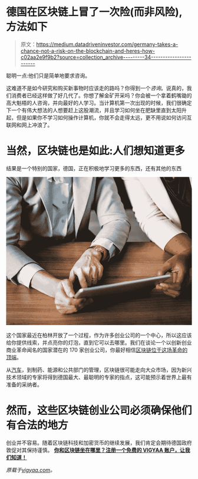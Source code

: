 # 德国在区块链上冒了一次险(而非风险),方法如下

> 原文：<https://medium.datadriveninvestor.com/germany-takes-a-chance-not-a-risk-on-the-blockchain-and-heres-how-c02aa2e9f9b2?source=collection_archive---------34----------------------->

聪明一点:他们只是简单地要求咨询。

这难道不是如今研究和购买新事物时应该走的路吗？你得到一个*咨询*。说真的，我们消费者已经这样做了好几代了。你想了解金矿开采吗？你会被一个拿着鹤嘴锄的高大魁梧的人咨询，并向最好的人学习。当计算机第一次出现的时候，我们很确定下一个有伟大想法的人想要赶上这股潮流，并且学习如何坐在肥缺里直到太阳升起，但是如果你不学习如何操作计算机，你就不会走得太远，更不用说如何访问互联网和网上冲浪了。

# 当然，区块链也是如此:人们想知道更多

结果是一个特别的国家，德国，正在积极地学习更多的东西，还有其他的东西

![](img/ee2310bf7c0e9f843e59615202740522.png)

这个国家最近在柏林开放了一个过程，作为许多创业公司的一个中心，所以这应该给你提供线索，并点亮你的灯泡，直到它可以去哪里。我们在谈论一个以创新创业商业革命闻名的国家潜在的 170 家创业公司，你最好相信[区块链位于这场革命的顶端](https://vigyaa.com/@pierre/blockchain-is-not-dead-just-in-a-coma-1584f273/)。

从[汽车](https://vigyaa.com/@pierre/blockchain-is-not-dead-just-in-a-coma-1584f273/)，到制药、能源和公共部门的管理，区块链很可能走向大众市场，因为新兴技术领域的专家将得到德国最大、最聪明的专家的指点，这可能预示着世界上最有准备的采纳者。

# 然而，这些区块链创业公司必须确保他们有合法的地方

创业并不容易。随着区块链科技和加密货币的继续发展，我们肯定会期待德国政府敦促对其保持谨慎。 [**你和区块链坐在哪里？注册一个免费的 VIGYAA 账户，让我们知道！**](https://vigyaa.com/accounts/login/)

*原载于*[*vigyaa.com*](https://vigyaa.com/@pierre/germany-takes-a-chance-not-a-risk-on-the-blockchain-and-heres-5ab50e24/)*。*